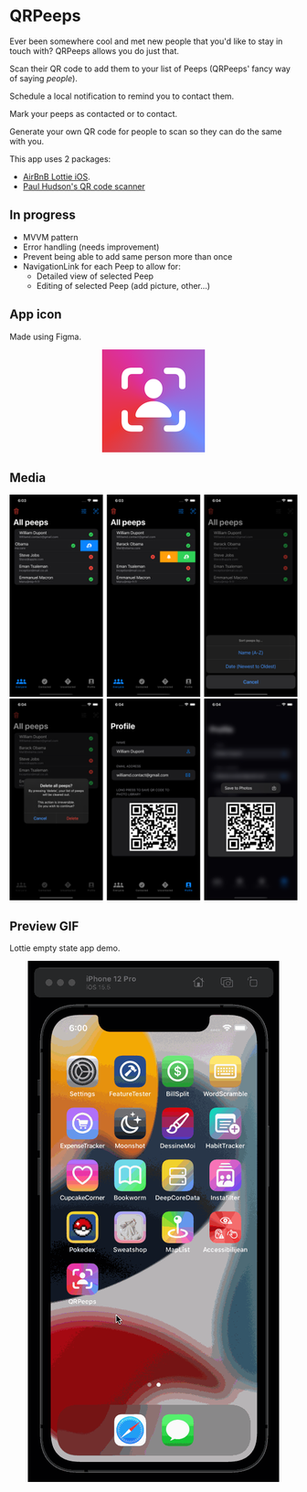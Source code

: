 # QRPeeps
Ever been somewhere cool and met new people that you'd like to stay in touch with?
QRPeeps allows you do just that.

Scan their QR code to add them to your list of Peeps (QRPeeps' fancy way of saying _people_).

Schedule a local notification to remind you to contact them.

Mark your peeps as contacted or to contact.

Generate your own QR code for people to scan so they can do the same with you.

This app uses 2 packages:
* [AirBnB Lottie iOS](https://github.com/airbnb/lottie-ios).
* [Paul Hudson's QR code scanner](https://github.com/twostraws/CodeScanner)

## In progress
* MVVM pattern
* Error handling (needs improvement)
* Prevent being able to add same person more than once
* NavigationLink for each Peep to allow for:
  * Detailed view of selected Peep
  * Editing of selected Peep (add picture, other...)


## App icon
Made using Figma.
<p align="center">
  <img src="QRPeeps/Assets.xcassets/AppIcon.appiconset/180.png"/>
</p>

## Media
<p align="center">
  <img src="media/row1.png"/>
  <img src="media/row2.png"/>
</p>

## Preview GIF
Lottie empty state app demo.
<p align="center">
  <img src="media/lottie_demo.gif" alt="animated"/>
</p>
